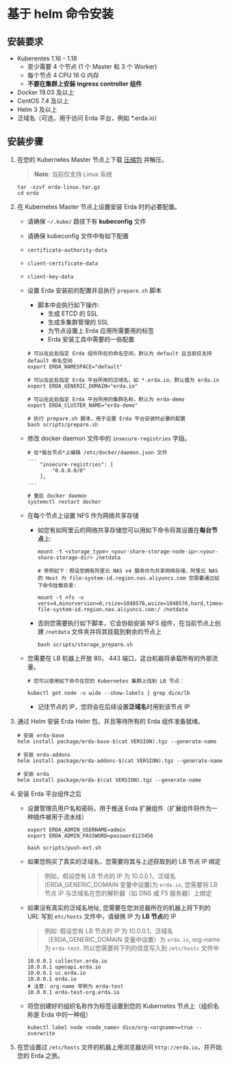 # 基于 helm 命令安装

## 安装要求

- Kuberentes 1.16 - 1.18
  - 至少需要 4 个节点 (1 个 Master 和 3 个 Worker)
  - 每个节点 4 CPU 16 G 内存
  - **不要在集群上安装 ingress controller 组件**
- Docker 19.03 及以上
- CentOS 7.4 及以上
- Helm 3 及以上
- 泛域名（可选，用于访问 Erda 平台，例如 *.erda.io）



## 安装步骤

1. 在您的 Kubernetes Master 节点上下载 [压缩包](https://github.com/erda-project/erda/releases) 并解压。
	
   > **Note**: 当前仅支持 Linux 系统
   
   ```shell
   tar -xzvf erda-linux.tar.gz
   cd erda
   ```



2. 在 Kubernetes Master 节点上设置安装 Erda 时的必要配置。

   * 请确保 `~/.kube/` 路径下有 **kubeconfig** 文件

   - 请确保 kubeconfig 文件中有如下配置
   	- `certificate-authority-data`
   	- `client-certificate-data`
   	- `client-key-data`

   

   - 设置 Erda 安装前的配置并且执行 `prepare.sh` 脚本

     - 脚本中会执行如下操作:
       - 生成 ETCD 的 SSL
       - 生成多集群管理的 SSL
       - 为节点设置上 Erda 应用所需要用的标签
       - Erda 安装工具中需要的一些配置

     ```shell
     # 可以在此处指定 Erda 组件所在的命名空间，默认为 default 且当前仅支持 default 命名空间
     export ERDA_NAMESPACE="default"
     
     # 可以在此处指定 Erda 平台所用的泛域名，如 *.erda.io，默认值为 erda.io
     export ERDA_GENERIC_DOMAIN="erda.io"
     
     # 可以在此处指定 Erda 平台所用的集群名称，默认为 erda-demo
     export ERDA_CLUSTER_NAME="erda-demo"
     
     # 执行 prepare.sh 脚本，用于设置 Erda 平台安装时必要的配置
     bash scripts/prepare.sh
     ```

     

   - 修改 docker daemon 文件中的 `insecure-registries` 字段。

      ```shell
      # 在*每台节点*上编辑 /etc/docker/daemon.json 文件
      ...
          "insecure-registries": [
              "0.0.0.0/0"
          ],
      ...
      
      # 重启 docker daemon
      systemctl restart docker
      ```

      

   - 在每个节点上设置 NFS 作为网络共享存储

      - 如您有如阿里云的网络共享存储您可以用如下命令将其设置在**每台节点**上:
      
        ```shell
        mount -t <storage_type> <your-share-storage-node-ip>:<your-share-storage-dir> /netdata
        
        # 举例如下：假设您拥有阿里云 NAS v4 服务作为共享网络存储，阿里云 NAS 的 Host 为 file-system-id.region.nas.aliyuncs.com 您需要通过如下命令挂载目录:
        
        mount -t nfs -o vers=4,minorversion=0,rsize=1048576,wsize=1048576,hard,timeo=600,retrans=2,noresvport file-system-id.region.nas.aliyuncs.com:/ /netdata  
        ```

      - 否则您需要执行如下脚本，它会协助安装 NFS 组件，在当前节点上创建 `/netdata` 文件夹并将其挂载到剩余的节点上

        ```shell
        bash scripts/storage_prepare.sh
        ```
      
      
      
   - 您需要在 LB 机器上开放 80， 443 端口，这台机器将承载所有的外部流量。

      ```shell
      # 您可以使用如下命令在您的 Kubernetes 集群上找到 LB 节点：
      
      kubectl get node -o wide --show-labels | grep dice/lb
      ```

      - 记住节点的 IP，您将会在后续设置**泛域名**时用到该节点 IP



3. 通过 Helm 安装 Erda Helm 包，并且等待所有的 Erda 组件准备就绪。

   ```shell
   # 安装 erda-base
   helm install package/erda-base-$(cat VERSION).tgz --generate-name
   
   # 安装 erda-addons
   helm install package/erda-addons-$(cat VERSION).tgz --generate-name
   
   # 安装 erda
   helm install package/erda-$(cat VERSION).tgz --generate-name
   ```

   

4. 安装 Erda 平台组件之后

   - 设置管理员用户名和密码，用于推送 Erda 扩展组件（扩展组件将作为一种插件被用于流水线）

     ```shell
     export ERDA_ADMIN_USERNAME=admin
     export ERDA_ADMIN_PASSWORD=password123456
     
     bash scripts/push-ext.sh
     ```

     

   - 如果您购买了真实的泛域名，您需要将其与上述获取到的 LB 节点 IP 绑定

     > 例如，假设您有 LB 节点的 IP 为 10.0.0.1，泛域名(ERDA_GENERIC_DOMAIN 变量中设置)为 `erda.io`, 您需要将 LB 节点 IP 与泛域名在您的解析器（如 DNS 或 F5 服务器）上绑定

     

   - 如果没有真实的泛域名地址, 您需要在您浏览器所在的机器上将下列的 URL 写到 `etc/hosts` 文件中，请替换 IP 为 **LB 节点**的 IP

     > 例如:  假设您有 LB 节点的 IP 为 10.0.0.1，泛域名（ERDA_GENERIC_DOMAIN 变量中设置）为 `erda.io`, org-name 为 `erda-test`. 所以您需要将下列的信息写入到 `/etc/hosts` 文件中

     ```shell
     10.0.0.1 collector.erda.io
     10.0.0.1 openapi.erda.io
     10.0.0.1 uc.erda.io
     10.0.0.1 erda.io
     # 注意: org-name 举例为 erda-test
     10.0.0.1 erda-test-org.erda.io
     ```

     

   - 将您创建好的组织名称作为标签设置到您的 Kubernetes 节点上（组织名称是 Erda 中的一种组）

     ```shell
     kubectl label node <node_name> dice/org-<orgname>=true --overwrite
     ```

     

5. 在您设置过 `/etc/hosts` 文件的机器上用浏览器访问 `http://erda.io`，并开始您的 Erda 之旅。
